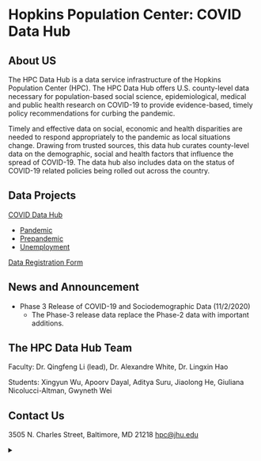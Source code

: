# Hopkins Population Center: COVID Data Hub

## About US

The HPC Data Hub is a data service infrastructure of the Hopkins Population Center (HPC). The HPC Data Hub offers U.S. county-level data necessary for population-based social science, epidemiological, medical and public health research on COVID-19 to provide evidence-based, timely policy recommendations for curbing the pandemic.

Timely and effective data on social, economic and health disparities are needed to respond appropriately to the pandemic as local situations change. Drawing from trusted sources, this data hub curates county-level data on the demographic, social and health factors that influence the spread of COVID-19. The data hub also includes data on the status of COVID-19 related policies being rolled out across the country.


## Data Projects

[COVID Data Hub](https://github.com/hpc-datahub/COVID_DataHub)
  - [Pandemic](https://github.com/hpc-datahub/COVID_DataHub/tree/master/Pandemic)
  - [Prepandemic](https://github.com/hpc-datahub/COVID_DataHub/blob/master/Prepandemic.zip)
  - [Unemployment](https://github.com/hpc-datahub/COVID_DataHub/blob/master/Unemployment.zip)

[Data Registration Form](https://docs.google.com/forms/d/e/1FAIpQLSdX7N4w_OjVd5im6FOqr6nlyBfn2rc2Mqirrq2qPBhfD_02xw/viewform?usp=sf_link)


## News and Announcement

- Phase 3 Release of COVID-19 and Sociodemographic Data (11/2/2020)
  - The Phase-3 release data replace the Phase-2 data with important additions.


## The HPC Data Hub Team

Faculty: Dr. Qingfeng Li (lead), Dr. Alexandre White, Dr. Lingxin Hao

Students: Xingyun Wu, Apoorv Dayal, Aditya Suru, Jiaolong He, Giuliana Nicolucci-Altman, Gwyneth Wei


## Contact Us

3505 N. Charles Street, Baltimore, MD 21218
hpc@jhu.edu


<details><summary></summary>

<!-- Global site tag (gtag.js) - Google Analytics -->
<script async src="https://www.googletagmanager.com/gtag/js?id=G-581KJ5TMRV"></script>
<script>
  window.dataLayer = window.dataLayer || [];
  function gtag(){dataLayer.push(arguments);}
  gtag('js', new Date());

  gtag('config', 'G-581KJ5TMRV');
</script>

<!-- Global site tag (gtag.js) - Google Analytics -->
<script async src="https://www.googletagmanager.com/gtag/js?id=UA-193139839-1"></script>
<script>
  window.dataLayer = window.dataLayer || [];
  function gtag(){dataLayer.push(arguments);}
  gtag('js', new Date());

  gtag('config', 'UA-193139839-1');
</script>

</details>
